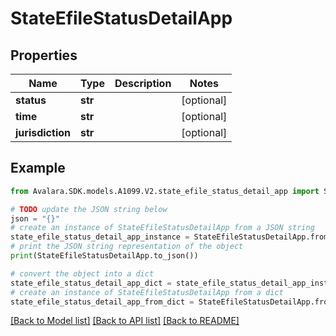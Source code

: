 # StateEfileStatusDetailApp


## Properties

Name | Type | Description | Notes
------------ | ------------- | ------------- | -------------
**status** | **str** |  | [optional] 
**time** | **str** |  | [optional] 
**jurisdiction** | **str** |  | [optional] 

## Example

```python
from Avalara.SDK.models.A1099.V2.state_efile_status_detail_app import StateEfileStatusDetailApp

# TODO update the JSON string below
json = "{}"
# create an instance of StateEfileStatusDetailApp from a JSON string
state_efile_status_detail_app_instance = StateEfileStatusDetailApp.from_json(json)
# print the JSON string representation of the object
print(StateEfileStatusDetailApp.to_json())

# convert the object into a dict
state_efile_status_detail_app_dict = state_efile_status_detail_app_instance.to_dict()
# create an instance of StateEfileStatusDetailApp from a dict
state_efile_status_detail_app_from_dict = StateEfileStatusDetailApp.from_dict(state_efile_status_detail_app_dict)
```
[[Back to Model list]](../README.md#documentation-for-models) [[Back to API list]](../README.md#documentation-for-api-endpoints) [[Back to README]](../README.md)


